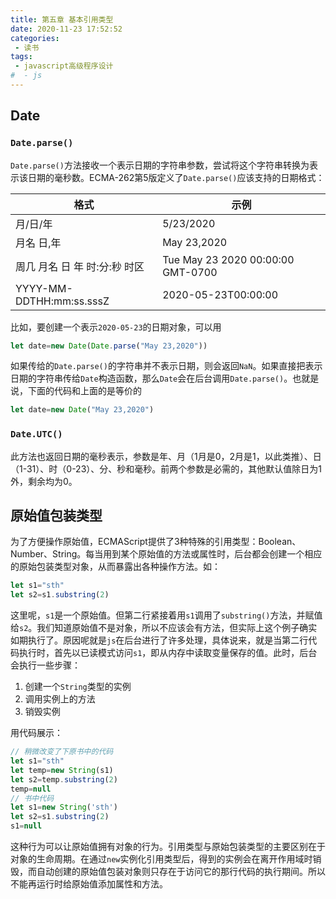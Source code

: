 ```yaml
---
title: 第五章 基本引用类型
date: 2020-11-23 17:52:52
categories:
 - 读书
tags:
 - javascript高级程序设计
#  - js
---
```


## Date

### `Date.parse()`

`Date.parse()`方法接收一个表示日期的字符串参数，尝试将这个字符串转换为表示该日期的毫秒数。ECMA-262第5版定义了`Date.parse()`应该支持的日期格式：

| 格式 | 示例 |
| - | - |
| 月/日/年 | 5/23/2020 |
| 月名 日,年 | May 23,2020 |
| 周几 月名 日 年 时:分:秒 时区 | Tue May 23 2020 00:00:00 GMT-0700 |
| YYYY-MM-DDTHH:mm:ss.sssZ | 2020-05-23T00:00:00 |

比如，要创建一个表示`2020-05-23`的日期对象，可以用
```javascript
let date=new Date(Date.parse("May 23,2020"))
```

如果传给的`Date.parse()`的字符串并不表示日期，则会返回`NaN`。如果直接把表示日期的字符串传给`Date`构造函数，那么`Date`会在后台调用`Date.parse()`。也就是说，下面的代码和上面的是等价的
```javascript
let date=new Date("May 23,2020")
```

### `Date.UTC()`

此方法也返回日期的毫秒表示，参数是年、月（1月是0，2月是1，以此类推）、日（1-31）、时（0-23）、分、秒和毫秒。前两个参数是必需的，其他默认值除日为1外，剩余均为0。

## 原始值包装类型

为了方便操作原始值，ECMAScript提供了3种特殊的引用类型：Boolean、Number、String。每当用到某个原始值的方法或属性时，后台都会创建一个相应的原始包装类型对象，从而暴露出各种操作方法。如：

```javascript
let s1="sth"
let s2=s1.substring(2)
```

这里呢，`s1`是一个原始值。但第二行紧接着用`s1`调用了`substring()`方法，并赋值给`s2`。我们知道原始值不是对象，所以不应该会有方法，但实际上这个例子确实如期执行了。原因呢就是`js`在后台进行了许多处理，具体说来，就是当第二行代码执行时，首先以已读模式访问`s1`，即从内存中读取变量保存的值。此时，后台会执行一些步骤：

1. 创建一个`String`类型的实例
2. 调用实例上的方法
3. 销毁实例

用代码展示：

```javascript
// 稍微改变了下原书中的代码
let s1="sth"
let temp=new String(s1)
let s2=temp.substring(2)
temp=null
// 书中代码
let s1=new String('sth')
let s2=s1.substring(2)
s1=null
```

这种行为可以让原始值拥有对象的行为。引用类型与原始包装类型的主要区别在于对象的生命周期。在通过`new`实例化引用类型后，得到的实例会在离开作用域时销毁，而自动创建的原始值包装对象则只存在于访问它的那行代码的执行期间。所以不能再运行时给原始值添加属性和方法。